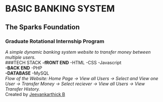# BASIC BANKING SYSTEM
## The Sparks Foundation
### Graduate Rotational Internship Program
*A simple dynamic banking system website to transfer money between multiple users.* <br/>
###TECH STACK
**-fRONT END**
 -HTML
 -CSS
 -Javascript <br/>
**-BACK END**
 -PHP <br/>
**-DATABASE**
 -MySQL <br/>
*Flow of the Website: Home Page -> View all Users -> Select and View one User -> Transfer Money -> Select reciever -> View all Users -> View Transfer History.* <br/>
Created by [Jeevankarthick B](https://www.linkedin.com/in/jeevankarthick-b/)
